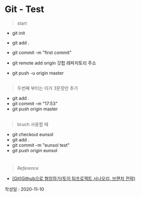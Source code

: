 

# Git - Test
> start
- git init
- git add .
- git commit -m "first commit"

- git remote add origin 깃헙 레파지토리 주소
- git push -u origin master

##
> 두번째 부터는 이거 3문장만 추가
- git add .
- git commit -m "17:53"
- git push origin master

## 
> bruch 사용할 때 
- git checkout eunsol
- git add .
- git commit -m "eunsol test"
- git push origin eunsol
  
#
>*Reference*
- [[Git]Github으로 협업하기(토이 팀프로젝트 시나오리, 브랜치 전략)](https://victorydntmd.tistory.com/91)

작성일 : 2020-11-10